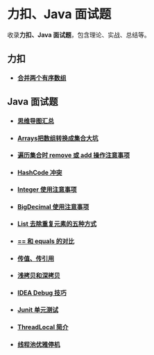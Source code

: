 # 力扣、Java 面试题

收录**力扣、Java 面试题**，包含理论、实战、总结等。

## 力扣

- #### [合并两个有序数组]()

## Java 面试题

- #### [思维导图汇总](./doc/面试题.html)
- #### [Arrays把数组转换成集合大坑](./src/main/java/com/codechen/interview/ArraysBugDemo.java)
- #### [遍历集合时 remove 或 add 操作注意事项](./src/main/java/com/codechen/interview/IteratorRemoveBugDemo.java)
- #### [HashCode 冲突](./src/main/java/com/codechen/interview/HashConflictDemo.java)
- #### [Integer 使用注意事项](./src/main/java/com/codechen/interview/IntegerBugDemo.java)
- #### [BigDecimal 使用注意事项](./src/main/java/com/codechen/interview/BigDecimalBugDemo.java)
- #### [List 去除重复元素的五种方式](./src/main/java/com/codechen/interview/ListRemoveDuplicationDemo.java)
- #### [== 和 equals 的对比](./src/main/java/com/codechen/interview/EqualsDemo.java)
- #### [传值、传引用](./src/main/java/com/codechen/interview/TransmitValueOfRefDemo.java)
- #### [浅拷贝和深拷贝](./src/main/java/com/codechen/interview/CloneDemo.java)
- #### [IDEA Debug 技巧](./src/main/java/com/codechen/interview/IDEADebugDemo.java)
- #### [Junit 单元测试](./src/main/java/com/codechen/interview/junit/JunitDemo.java)
- #### [ThreadLocal 简介](./src/main/java/com/codechen/interview/ThreadLocalDemo.java)
- #### [线程池优雅停机](./src/main/java/com/codechen/interview/ThreadPoolGracefulShutdownDemo.java)

